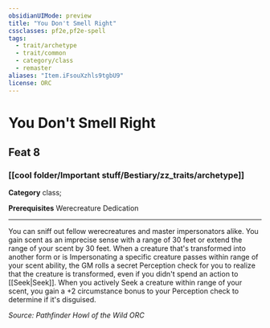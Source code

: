 ```yaml
---
obsidianUIMode: preview
title: "You Don't Smell Right"
cssclasses: pf2e,pf2e-spell
tags:
  - trait/archetype
  - trait/common
  - category/class
  - remaster
aliases: "Item.iFsouXzhls9tgbU9"
license: ORC
---
```

# You Don't Smell Right
## Feat 8
### [[cool folder/Important stuff/Bestiary/zz_traits/archetype]]

**Category** class; 



**Prerequisites** Werecreature Dedication
* * *
You can sniff out fellow werecreatures and master impersonators alike. You gain scent as an imprecise sense with a range of 30 feet or extend the range of your scent by 30 feet. When a creature that's transformed into another form or is Impersonating a specific creature passes within range of your scent ability, the GM rolls a secret Perception check for you to realize that the creature is transformed, even if you didn't spend an action to [[Seek|Seek]]. When you actively Seek a creature within range of your scent, you gain a +2 circumstance bonus to your Perception check to determine if it's disguised.

*Source: Pathfinder Howl of the Wild*
*ORC*